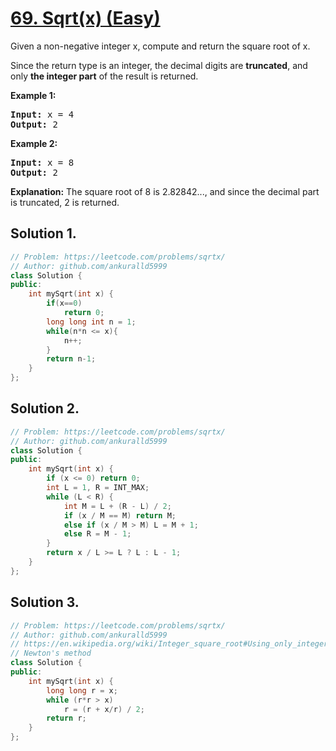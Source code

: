 # [69. Sqrt(x) (Easy)](https://leetcode.com/problems/sqrtx/)

<p>Given a non-negative integer x, compute and return the square root of x.</p>

<p>Since the return type is an integer, the decimal digits are <strong>truncated</strong>, and only <strong>the integer part</strong> of the result is returned.</p>

<p><strong>Example 1:</strong></p>

<pre><strong>Input:</strong> x = 4
<strong>Output:</strong> 2</pre>

<p><strong>Example 2:</strong></p>

<pre><strong>Input:</strong> x = 8
<strong>Output:</strong> 2</pre>
<strong>Explanation:</strong> The square root of 8 is 2.82842..., and since the decimal part is truncated, 2 is returned.</pre>



## Solution 1.

```cpp
// Problem: https://leetcode.com/problems/sqrtx/
// Author: github.com/ankuralld5999
class Solution {
public:
    int mySqrt(int x) {
        if(x==0)
            return 0;
        long long int n = 1;
        while(n*n <= x){
            n++;
        }
        return n-1;
    }
};
```

## Solution 2.

```cpp
// Problem: https://leetcode.com/problems/sqrtx/
// Author: github.com/ankuralld5999
class Solution {
public:
    int mySqrt(int x) {
        if (x <= 0) return 0;
        int L = 1, R = INT_MAX;
        while (L < R) {
            int M = L + (R - L) / 2;
            if (x / M == M) return M;
            else if (x / M > M) L = M + 1;
            else R = M - 1;
        }
        return x / L >= L ? L : L - 1;
    }
};
```

## Solution 3.

```cpp
// Problem: https://leetcode.com/problems/sqrtx/
// Author: github.com/ankuralld5999
// https://en.wikipedia.org/wiki/Integer_square_root#Using_only_integer_division
// Newton's method
class Solution {
public:
    int mySqrt(int x) {
        long long r = x;
        while (r*r > x)
            r = (r + x/r) / 2;
        return r;
    }
};
```

